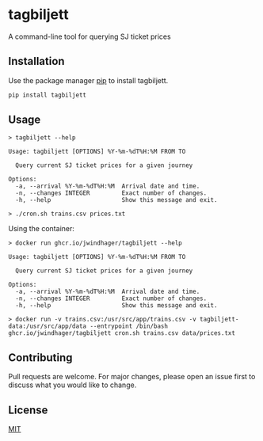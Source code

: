 # tagbiljett

A command-line tool for querying SJ ticket prices

## Installation

Use the package manager [pip](https://pip.pypa.io/en/stable/) to install tagbiljett.

```bash
pip install tagbiljett
```

## Usage

```
> tagbiljett --help

Usage: tagbiljett [OPTIONS] %Y-%m-%dT%H:%M FROM TO

  Query current SJ ticket prices for a given journey

Options:
  -a, --arrival %Y-%m-%dT%H:%M  Arrival date and time.
  -n, --changes INTEGER         Exact number of changes.
  -h, --help                    Show this message and exit.
```

```
> ./cron.sh trains.csv prices.txt
```

Using the container:
```
> docker run ghcr.io/jwindhager/tagbiljett --help

Usage: tagbiljett [OPTIONS] %Y-%m-%dT%H:%M FROM TO

  Query current SJ ticket prices for a given journey

Options:
  -a, --arrival %Y-%m-%dT%H:%M  Arrival date and time.
  -n, --changes INTEGER         Exact number of changes.
  -h, --help                    Show this message and exit.
```

```
> docker run -v trains.csv:/usr/src/app/trains.csv -v tagbiljett-data:/usr/src/app/data --entrypoint /bin/bash ghcr.io/jwindhager/tagbiljett cron.sh trains.csv data/prices.txt
```

## Contributing

Pull requests are welcome. For major changes, please open an issue first
to discuss what you would like to change.

## License

[MIT](https://github.com/jwindhager/tagbiljett/blob/main/LICENSE)
